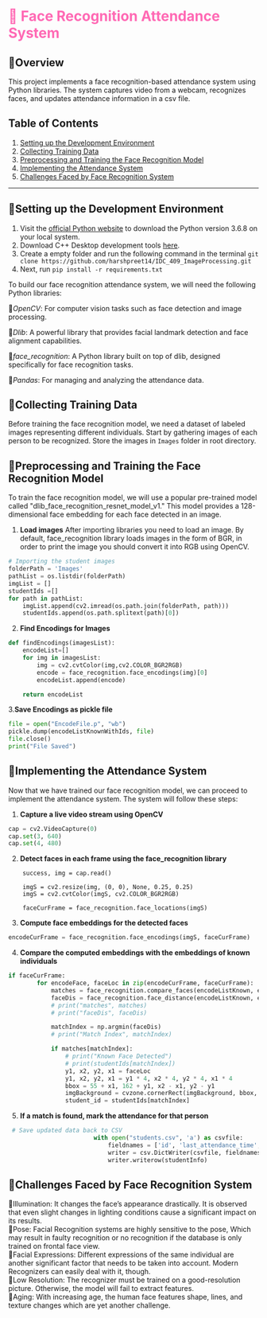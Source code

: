 <h1 style="color:#FF69B4">📌 Face Recognition Attendance System</h1>


## 📍Overview

This project implements a face recognition-based attendance system using Python libraries. The system captures video from a webcam, recognizes faces, and updates attendance information in a csv file. 
## Table of Contents
1. [Setting up the Development Environment](#setting-up-the-development-environment)
2. [Collecting Training Data](#collecting-training-data)
3. [Preprocessing and Training the Face Recognition Model](#preprocessing-and-training-the-face-recognition-model)
4. [Implementing the Attendance System](#implementing-the-attendance-system)
5. [Challenges Faced by Face Recognition System](#challenges-faced-by-face-recognition-system)

---

## 📍Setting up the Development Environment
<a name="setting-up-the-development-environment"></a>

1. Visit the [official Python website](https://www.python.org/downloads/release) to download the Python version 3.6.8 on your local system.
2. Download C++ Desktop development tools [here](https://code.visualstudio.com/docs/languages/cpp).
3. Create a empty folder and run the following command in the terminal
   ```git clone https://github.com/harshpreet14/IDC_409_ImageProcessing.git```
5. Next, run ```pip install -r requirements.txt```

   
To build our face recognition attendance system, we will need the following Python libraries:<br>

📍*OpenCV*: For computer vision tasks such as face detection and image processing.<br>

📍*Dlib*: A powerful library that provides facial landmark detection and face alignment capabilities.<br>

📍*face_recognition*: A Python library built on top of dlib, designed specifically for face recognition tasks.<br>

📍*Pandas*: For managing and analyzing the attendance data.


## 📍Collecting Training Data
<a name="collecting-training-data"></a>

Before training the face recognition model, we need a dataset of labeled images representing different individuals. Start by gathering images of each person to be recognized. 
Store the images in ```Images``` folder in root directory.

## 📍Preprocessing and Training the Face Recognition Model
<a name="preprocessing-and-training-the-face-recognition-model"></a>

To train the face recognition model, we will use a popular pre-trained model called "dlib_face_recognition_resnet_model_v1." This model provides a 128-dimensional face embedding for each face detected in an image.

1. **Load images**
After importing libraries you need to load an image. By default, face_recognition library loads images in the form of BGR, in order to print the image you should convert it into RGB using OpenCV.
```python
# Importing the student images
folderPath = 'Images'
pathList = os.listdir(folderPath)
imgList = []
studentIds =[]
for path in pathList:
    imgList.append(cv2.imread(os.path.join(folderPath, path)))
    studentIds.append(os.path.splitext(path)[0])
```

2. **Find Encodings for Images**
```python
def findEncodings(imagesList):
    encodeList=[]
    for img in imagesList:
        img = cv2.cvtColor(img,cv2.COLOR_BGR2RGB)
        encode = face_recognition.face_encodings(img)[0]
        encodeList.append(encode)

    return encodeList
```
3.**Save Encodings as pickle file**
```python
file = open("EncodeFile.p", "wb")
pickle.dump(encodeListKnownWithIds, file)
file.close()
print("File Saved")
```

## 📍Implementing the Attendance System
<a name="implementing-the-attendance-system"></a>

Now that we have trained our face recognition model, we can proceed to implement the attendance system. The system will follow these steps: 
1. **Capture a live video stream using OpenCV**
```python
cap = cv2.VideoCapture(0)
cap.set(3, 640)
cap.set(4, 480)
```

2. **Detect faces in each frame using the face_recognition library**
```while True:
    success, img = cap.read()

    imgS = cv2.resize(img, (0, 0), None, 0.25, 0.25)
    imgS = cv2.cvtColor(imgS, cv2.COLOR_BGR2RGB)

    faceCurFrame = face_recognition.face_locations(imgS)
```
3. **Compute face embeddings for the detected faces**
```python
encodeCurFrame = face_recognition.face_encodings(imgS, faceCurFrame)
```
4. **Compare the computed embeddings with the embeddings of known individuals**
```python
if faceCurFrame:
        for encodeFace, faceLoc in zip(encodeCurFrame, faceCurFrame):
            matches = face_recognition.compare_faces(encodeListKnown, encodeFace)
            faceDis = face_recognition.face_distance(encodeListKnown, encodeFace)
            # print("matches", matches)
            # print("faceDis", faceDis)

            matchIndex = np.argmin(faceDis)
            # print("Match Index", matchIndex)

            if matches[matchIndex]:
                # print("Known Face Detected")
                # print(studentIds[matchIndex])
                y1, x2, y2, x1 = faceLoc
                y1, x2, y2, x1 = y1 * 4, x2 * 4, y2 * 4, x1 * 4
                bbox = 55 + x1, 162 + y1, x2 - x1, y2 - y1
                imgBackground = cvzone.cornerRect(imgBackground, bbox, rt=0)
                student_id = studentIds[matchIndex]
```

5. **If a match is found, mark the attendance for that person**
```python
 # Save updated data back to CSV
                        with open("students.csv", 'a') as csvfile:
                            fieldnames = ['id', 'last_attendance_time', 'total_attendance']
                            writer = csv.DictWriter(csvfile, fieldnames=fieldnames)
                            writer.writerow(studentInfo)
```

## 📍Challenges Faced by Face Recognition System
<a name="challenges-faced-by-face-recognition-system"></a>

🎯Illumination: It changes the face’s appearance drastically. It is observed that even slight changes in lighting conditions cause a significant impact on its results.<br>
🎯Pose: Facial Recognition systems are highly sensitive to the pose, Which may result in faulty recognition or no recognition if the database is only trained on frontal face view.<br>
🎯Facial Expressions: Different expressions of the same individual are another significant factor that needs to be taken into account. Modern Recognizers can easily deal with it, though.<br>
🎯Low Resolution: The recognizer must be trained on a good-resolution picture. Otherwise, the model will fail to extract features.<br>
🎯Aging: With increasing age, the human face features shape, lines, and texture changes which are yet another challenge.

